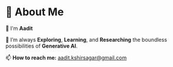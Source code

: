 # 💫 About Me

👋 I'm **Aadit**  

🌟 I’m always **Exploring**, **Learning**, and **Researching** the boundless possibilities of **Generative AI**.  

📫 **How to reach me:**  aadit.kshirsagar@gmail.com
 
